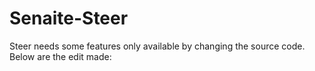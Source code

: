 # Senaite-Steer

Steer needs some features only available by changing the source code. Below are the edit made:

